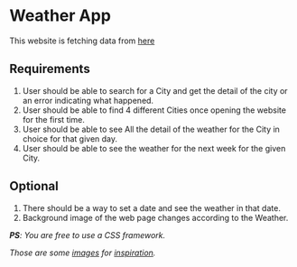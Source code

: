 # Weather App

This website is fetching data from [here](https://www.metaweather.com/api/) 

## Requirements

1. User should be able to search for a City and get the detail of the city or an error indicating what happened.
2. User should be able to find 4 different Cities once opening the website for the first time.
3. User should be able to see All the detail of the weather for the City in choice for that given day.
4. User should be able to see the weather for the next week for the given City.

## Optional

1. There should be a way to set a date and see the weather in that date.
2. Background image of the web page changes according to the Weather.

***PS**: You are free to use a CSS framework.*

*Those are some [images](https://static.dribbble.com/users/2158940/screenshots/7376567/media/35649246137de1ce1d3f68d4ad1e1ffa.png) for [inspiration](https://static.dribbble.com/users/2158940/screenshots/7118235/media/1ea59d43e8e99a529220bed091f8eb84.png).*
